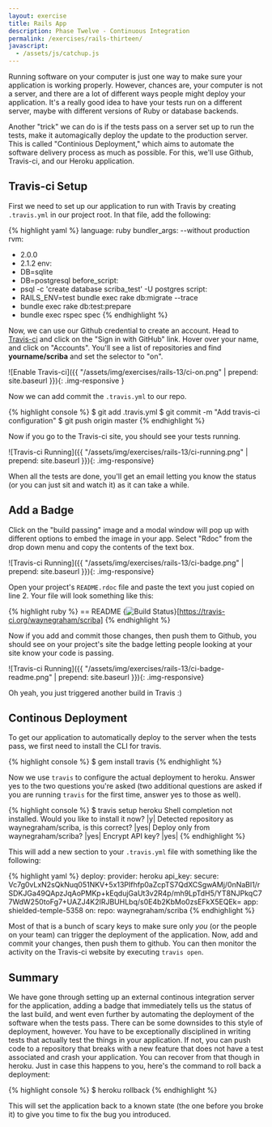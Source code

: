 ```yaml
---
layout: exercise
title: Rails App
description: Phase Twelve - Continuous Integration
permalink: /exercises/rails-thirteen/
javascript:
  - /assets/js/catchup.js
---
```


Running software on your computer is just one way to make sure your application
is working properly. However, chances are, your computer is not a server, and
there are a lot of different ways people might deploy your application. It's a
really good idea to have your tests run on a different server, maybe with
different versions of Ruby or database backends.

Another "trick" we can do is if the tests pass on a server set up to run the
tests, make it automagically deploy the update to the production server. This
is called "Continious Deployment," which aims to automate the software delivery
process as much as possible. For this, we'll use Github, Travis-ci, and our
Heroku application.

## Travis-ci Setup

First we need to set up our application to run with Travis by creating
`.travis.yml` in our project root. In that file, add the following:

{% highlight yaml %}
language: ruby
bundler_args: --without production
rvm:
  - 2.0.0
  - 2.1.2
env:
  - DB=sqlite
  - DB=postgresql
before_script:
  - psql -c 'create database scriba_test' -U postgres
script:
  - RAILS_ENV=test bundle exec rake db:migrate --trace
  - bundle exec rake db:test:prepare
  - bundle exec rspec spec
{% endhighlight %}

Now, we can use our Github credential to create an account. Head to
[Travis-ci](https://travis-ci.org/) and click on the "Sign in with GitHub"
link. Hover over your name, and click on "Accounts". You'll see a list of
repositories and find **yourname/scriba** and set the selector to "on".

![Enable Travis-ci]({{ "/assets/img/exercises/rails-13/ci-on.png" | prepend: site.baseurl }}){: .img-responsive }

Now we can add commit the `.travis.yml` to our repo.

{% highlight console %}
$ git add .travis.yml
$ git commit -m "Add travis-ci configuration"
$ git push origin master
{% endhighlight %}

Now if you go to the Travis-ci site, you should see your tests running.

![Travis-ci Running]({{ "/assets/img/exercises/rails-13/ci-running.png" | prepend: site.baseurl }}){: .img-responsive}

When all the tests are done, you'll get an email letting you know the status
(or you can just sit and watch it) as it can take a while.

## Add a Badge
Click on the "build passing" image and a modal window will pop up with
different options to embed the image in your app. Select "Rdoc" from the drop
down menu and copy the contents of the text box.

![Travis-ci Running]({{ "/assets/img/exercises/rails-13/ci-badge.png" | prepend: site.baseurl }}){: .img-responsive}

Open your project's `README.rdoc` file and paste the text you just copied on
line 2. Your file will look something like this:

{% highlight ruby %}
== README
{<img src="https://travis-ci.org/waynegraham/scriba.svg?branch=master" alt="Build Status" />}[https://travis-ci.org/waynegraham/scriba]
{% endhighlight %}

Now if you add and commit those changes, then push them to Github, you should
see on your project's site the badge letting people looking at your site know
your code is passing.

![Travis-ci Running]({{ "/assets/img/exercises/rails-13/ci-badge-readme.png" | prepend: site.baseurl }}){: .img-responsive}

Oh yeah, you just triggered another build in Travis :)

## Continous Deployment

To get our application to automatically deploy to the server when the tests
pass, we first need to install the CLI for travis.

{% highlight console %}
$ gem install travis
{% endhighlight %}

Now we use `travis` to configure the actual deployment to heroku. Answer yes to
the two questions you're asked (two additional questions are asked if you are running `travis` for the first time, answer yes to those as well).

{% highlight console %}
$ travis setup heroku
Shell completion not installed. Would you like to install it now? |y| 
Detected repository as waynegraham/scriba, is this correct? |yes| 
Deploy only from waynegraham/scriba? |yes|
Encrypt API key? |yes|
{% endhighlight %}

This will add a new section to your `.travis.yml` file with something like the
following:

{% highlight yaml %}
deploy:
  provider: heroku
  api_key:
    secure: Vc7g0vLxN2sQkNuq051NKV+5x13PIfhfp0aZcpTS7QdXCSgwAMj/0nNaBl1/rSDKJGa49QApzJqAoPMKp+kEqdujGaUt3v2R4p/mh9LpTdH5/YT8NJPkqC77WdW250toFg7+UAZJ4K2IRJBUHLbq/s0E4b2KbMo0zsEFkX5EQEk=
  app: shielded-temple-5358
  on:
    repo: waynegraham/scriba
{% endhighlight %}

Most of that is a bunch of scary keys to make sure only *you* (or the people on
your team) can trigger the deployment of the application. Now, add and commit
your changes, then push them to github. You can then monitor the activity on
the Travis-ci website by executing `travis open`.

## Summary
We have gone through setting up an external continous integration server for
the application, adding a badge that immediately tells us the status of the
last build, and went even further by automating the deployment of the software
when the tests pass. There can be some downsides to this style of deployment,
however. You have to be exceptionally disciplined in writing tests that
actually test the things in your application. If not, you can push code to a
repository that breaks with a new feature that does not have a test associated
and crash your application. You can recover from that though in heroku. Just in
case this happens to you, here's the command to roll back a deployment:

{% highlight console %}
$ heroku rollback
{% endhighlight %}

This will set the application back to a known state (the one before you broke
it) to give you time to fix the bug you introduced.

